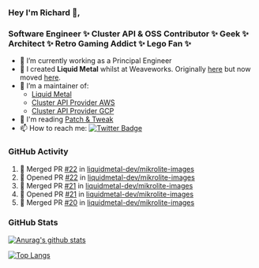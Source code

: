 ### Hey I'm Richard 👋, 

<h3 align="left">Software Engineer ✨ Cluster API & OSS Contributor ✨ Geek ✨ Architect ✨ Retro Gaming Addict ✨ Lego Fan ✨</h3>

- 🔭 I’m currently working as a Principal Engineer
- 📯 I created **Liquid Metal** whilst at Weaveworks. Originally [here](https://github.com/weaveworks-liquidmetal) but now moved [here](https://github.com/liquidmetal-dev).
- 👯 I’m a maintainer of:
  -  [Liquid Metal](https://github.com/liquidmetal-dev)
  -  [Cluster API Provider AWS](https://github.com/kubernetes-sigs/cluster-api-provider-aws)
  -  [Cluster API Provider GCP](https://github.com/kubernetes-sigs/cluster-api-provider-gcp)
- 💬 I'm reading [Patch & Tweak](https://bjooks.com/products/patch-tweak-exploring-modular-synthesis)
- 📫 How to reach me: [![Twitter Badge](https://img.shields.io/badge/-@fruit_case-00acee?style=flat&logo=Twitter&logoColor=white)](https://twitter.com/intent/follow?screen_name=fruit_case "Follow on Twitter")

### GitHub Activity 

<!--START_SECTION:activity-->
1. 🎉 Merged PR [#22](https://github.com/liquidmetal-dev/mikrolite-images/pull/22) in [liquidmetal-dev/mikrolite-images](https://github.com/liquidmetal-dev/mikrolite-images)
2. 💪 Opened PR [#22](https://github.com/liquidmetal-dev/mikrolite-images/pull/22) in [liquidmetal-dev/mikrolite-images](https://github.com/liquidmetal-dev/mikrolite-images)
3. 🎉 Merged PR [#21](https://github.com/liquidmetal-dev/mikrolite-images/pull/21) in [liquidmetal-dev/mikrolite-images](https://github.com/liquidmetal-dev/mikrolite-images)
4. 💪 Opened PR [#21](https://github.com/liquidmetal-dev/mikrolite-images/pull/21) in [liquidmetal-dev/mikrolite-images](https://github.com/liquidmetal-dev/mikrolite-images)
5. 🎉 Merged PR [#20](https://github.com/liquidmetal-dev/mikrolite-images/pull/20) in [liquidmetal-dev/mikrolite-images](https://github.com/liquidmetal-dev/mikrolite-images)
<!--END_SECTION:activity-->

### GitHub Stats

[![Anurag's github stats](https://github-readme-stats.vercel.app/api?username=richardcase&count_private=true&show_icons=true)](https://github.com/anuraghazra/github-readme-stats)

[![Top Langs](https://github-readme-stats.vercel.app/api/top-langs/?username=richardcase&hide=html&layout=compact)](https://github.com/anuraghazra/github-readme-stats)
